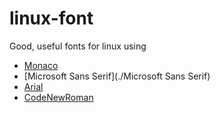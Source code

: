 # linux-font

Good, useful fonts for linux using

-   [Monaco](./Monaco)
-   [Microsoft Sans Serif](./Microsoft Sans Serif)
-   [Arial](./Arial)
-   [CodeNewRoman](./CodeNewRomanNerd)
